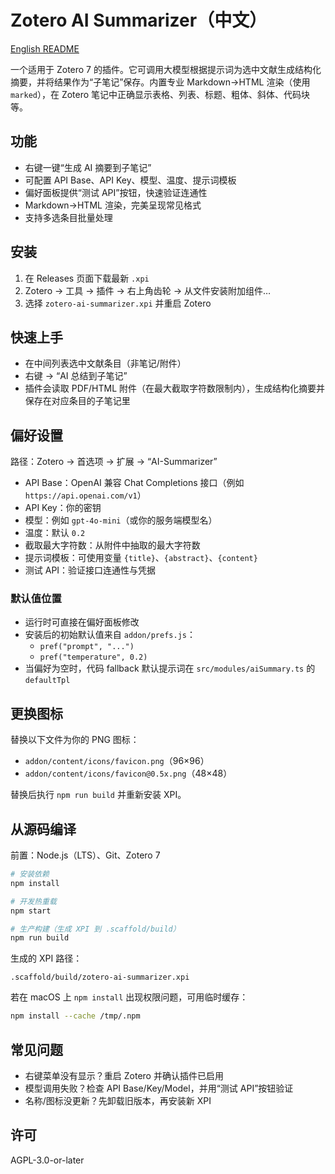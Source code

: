 # Zotero AI Summarizer（中文）

[English README](./README.md)

一个适用于 Zotero 7 的插件。它可调用大模型根据提示词为选中文献生成结构化摘要，并将结果作为“子笔记”保存。内置专业 Markdown→HTML 渲染（使用 `marked`），在 Zotero 笔记中正确显示表格、列表、标题、粗体、斜体、代码块等。

## 功能

- 右键一键“生成 AI 摘要到子笔记”
- 可配置 API Base、API Key、模型、温度、提示词模板
- 偏好面板提供“测试 API”按钮，快速验证连通性
- Markdown→HTML 渲染，完美呈现常见格式
- 支持多选条目批量处理

## 安装

1. 在 Releases 页面下载最新 `.xpi`
2. Zotero → 工具 → 插件 → 右上角齿轮 → 从文件安装附加组件…
3. 选择 `zotero-ai-summarizer.xpi` 并重启 Zotero

## 快速上手

- 在中间列表选中文献条目（非笔记/附件）
- 右键 → “AI 总结到子笔记”
- 插件会读取 PDF/HTML 附件（在最大截取字符数限制内），生成结构化摘要并保存在对应条目的子笔记里

## 偏好设置

路径：Zotero → 首选项 → 扩展 → “AI-Summarizer”

- API Base：OpenAI 兼容 Chat Completions 接口（例如 `https://api.openai.com/v1`）
- API Key：你的密钥
- 模型：例如 `gpt-4o-mini`（或你的服务端模型名）
- 温度：默认 `0.2`
- 截取最大字符数：从附件中抽取的最大字符数
- 提示词模板：可使用变量 `{title}`、`{abstract}`、`{content}`
- 测试 API：验证接口连通性与凭据

### 默认值位置

- 运行时可直接在偏好面板修改
- 安装后的初始默认值来自 `addon/prefs.js`：
  - `pref("prompt", "...")`
  - `pref("temperature", 0.2)`
- 当偏好为空时，代码 fallback 默认提示词在 `src/modules/aiSummary.ts` 的 `defaultTpl`

## 更换图标

替换以下文件为你的 PNG 图标：
- `addon/content/icons/favicon.png`（96×96）
- `addon/content/icons/favicon@0.5x.png`（48×48）

替换后执行 `npm run build` 并重新安装 XPI。

## 从源码编译

前置：Node.js（LTS）、Git、Zotero 7

```bash
# 安装依赖
npm install

# 开发热重载
npm start

# 生产构建（生成 XPI 到 .scaffold/build）
npm run build
```

生成的 XPI 路径：

```
.scaffold/build/zotero-ai-summarizer.xpi
```

若在 macOS 上 `npm install` 出现权限问题，可用临时缓存：

```bash
npm install --cache /tmp/.npm
```
## 常见问题

- 右键菜单没有显示？重启 Zotero 并确认插件已启用
- 模型调用失败？检查 API Base/Key/Model，并用“测试 API”按钮验证
- 名称/图标没更新？先卸载旧版本，再安装新 XPI

## 许可

AGPL-3.0-or-later 